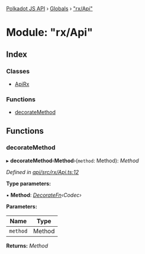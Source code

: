 [Polkadot JS API](../README.md) › [Globals](../globals.md) › ["rx/Api"](_rx_api_.md)

# Module: "rx/Api"

## Index

### Classes

* [ApiRx](../classes/_rx_api_.apirx.md)

### Functions

* [decorateMethod](_rx_api_.md#decoratemethod)

## Functions

###  decorateMethod

▸ **decorateMethod**‹**Method**›(`method`: Method): *Method*

*Defined in [api/src/rx/Api.ts:12](https://github.com/polkadot-js/api/blob/c7315ffb74/packages/api/src/rx/Api.ts#L12)*

**Type parameters:**

▪ **Method**: *[DecorateFn](_types_base_.md#decoratefn)‹Codec›*

**Parameters:**

Name | Type |
------ | ------ |
`method` | Method |

**Returns:** *Method*
